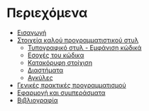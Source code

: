 # Περιεχόμενα

* [Εισαγωγή](README.md)
* [Στοιχεία καλού προγραμματιστικού στυλ](typographic_style/README.md)
    * [Τυπογραφικό στυλ - Εμφάνιση κώδικά](
	typographic_style/typographic_style.md)
    * [Εσοχές του κώδικα](
	typographic_style/indentation.md)
    * [Κατακόρυφη στοίχιση](
	typographic_style/alignment.md)
    * [Διαστήματα](
	typographic_style/spaces.md)
    * [Αγκύλες](
	typographic_style/braces.md)
* [Γενικές πρακτικές προγραμματισμού](
	general_programming_practices/README.md)
* [Εφαρμογή και συμπεράσματα](README.md)
* [Βιβλιογραφία](../References.md)

